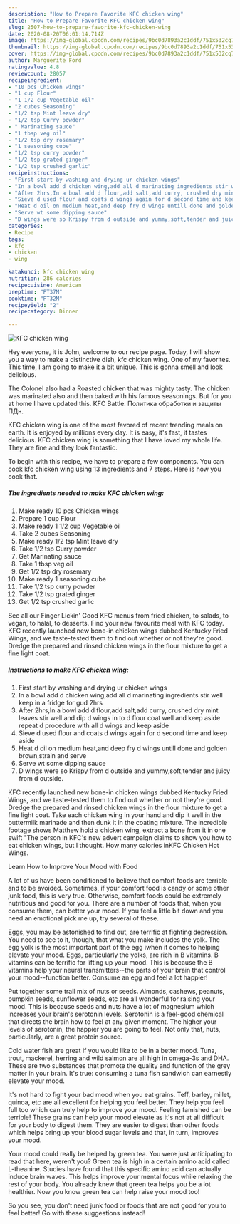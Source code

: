 ```yaml
---
description: "How to Prepare Favorite KFC chicken wing"
title: "How to Prepare Favorite KFC chicken wing"
slug: 2507-how-to-prepare-favorite-kfc-chicken-wing
date: 2020-08-20T06:01:14.714Z
image: https://img-global.cpcdn.com/recipes/9bc0d7893a2c1ddf/751x532cq70/kfc-chicken-wing-recipe-main-photo.jpg
thumbnail: https://img-global.cpcdn.com/recipes/9bc0d7893a2c1ddf/751x532cq70/kfc-chicken-wing-recipe-main-photo.jpg
cover: https://img-global.cpcdn.com/recipes/9bc0d7893a2c1ddf/751x532cq70/kfc-chicken-wing-recipe-main-photo.jpg
author: Marguerite Ford
ratingvalue: 4.8
reviewcount: 28057
recipeingredient:
- "10 pcs Chicken wings"
- "1 cup Flour"
- "1 1/2 cup Vegetable oil"
- "2 cubes Seasoning"
- "1/2 tsp Mint leave dry"
- "1/2 tsp Curry powder"
- " Marinating sauce"
- "1 tbsp veg oil"
- "1/2 tsp dry rosemary"
- "1 seasoning cube"
- "1/2 tsp curry powder"
- "1/2 tsp grated ginger"
- "1/2 tsp crushed garlic"
recipeinstructions:
- "First start by washing and drying ur chicken wings"
- "In a bowl add d chicken wing,add all d marinating ingredients stir well keep in a fridge for gud 2hrs"
- "After 2hrs,In a bowl add d flour,add salt,add curry, crushed dry mint leaves stir well and dip d wings in to d flour coat well and keep aside repeat d procedure with all d wings and keep aside"
- "Sieve d used flour and coats d wings again for d second time and keep aside"
- "Heat d oil on medium heat,and deep fry d wings untill done and golden brown,strain and serve"
- "Serve wt some dipping sauce"
- "D wings were so Krispy from d outside and yummy,soft,tender and juicy from d outside."
categories:
- Recipe
tags:
- kfc
- chicken
- wing

katakunci: kfc chicken wing 
nutrition: 286 calories
recipecuisine: American
preptime: "PT37M"
cooktime: "PT32M"
recipeyield: "2"
recipecategory: Dinner

---
```



![KFC chicken wing](https://img-global.cpcdn.com/recipes/9bc0d7893a2c1ddf/751x532cq70/kfc-chicken-wing-recipe-main-photo.jpg)

Hey everyone, it is John, welcome to our recipe page. Today, I will show you a way to make a distinctive dish, kfc chicken wing. One of my favorites. This time, I am going to make it a bit unique. This is gonna smell and look delicious.

The Colonel also had a Roasted chicken that was mighty tasty. The chicken was marinated also and then baked with his famous seasonings. But for you at home I have updated this. KFC Battle. Политика обработки и защиты ПДн.

KFC chicken wing is one of the most favored of recent trending meals on earth. It is enjoyed by millions every day. It is easy, it's fast, it tastes delicious. KFC chicken wing is something that I have loved my whole life. They are fine and they look fantastic.


To begin with this recipe, we have to prepare a few components. You can cook kfc chicken wing using 13 ingredients and 7 steps. Here is how you cook that.

<!--inarticleads1-->

##### The ingredients needed to make KFC chicken wing:

1. Make ready 10 pcs Chicken wings
1. Prepare 1 cup Flour
1. Make ready 1 1/2 cup Vegetable oil
1. Take 2 cubes Seasoning
1. Make ready 1/2 tsp Mint leave dry
1. Take 1/2 tsp Curry powder
1. Get  Marinating sauce
1. Take 1 tbsp veg oil
1. Get 1/2 tsp dry rosemary
1. Make ready 1 seasoning cube
1. Take 1/2 tsp curry powder
1. Take 1/2 tsp grated ginger
1. Get 1/2 tsp crushed garlic


See all our Finger Lickin&#39; Good KFC menus from fried chicken, to salads, to vegan, to halal, to desserts. Find your new favourite meal with KFC today. KFC recently launched new bone-in chicken wings dubbed Kentucky Fried Wings, and we taste-tested them to find out whether or not they&#39;re good. Dredge the prepared and rinsed chicken wings in the flour mixture to get a fine light coat. 

<!--inarticleads2-->

##### Instructions to make KFC chicken wing:

1. First start by washing and drying ur chicken wings
1. In a bowl add d chicken wing,add all d marinating ingredients stir well keep in a fridge for gud 2hrs
1. After 2hrs,In a bowl add d flour,add salt,add curry, crushed dry mint leaves stir well and dip d wings in to d flour coat well and keep aside repeat d procedure with all d wings and keep aside
1. Sieve d used flour and coats d wings again for d second time and keep aside
1. Heat d oil on medium heat,and deep fry d wings untill done and golden brown,strain and serve
1. Serve wt some dipping sauce
1. D wings were so Krispy from d outside and yummy,soft,tender and juicy from d outside.


KFC recently launched new bone-in chicken wings dubbed Kentucky Fried Wings, and we taste-tested them to find out whether or not they&#39;re good. Dredge the prepared and rinsed chicken wings in the flour mixture to get a fine light coat. Take each chicken wing in your hand and dip it well in the buttermilk marinade and then dunk it in the coating mixture. The incredible footage shows Matthew hold a chicken wing, extract a bone from it in one swift &#34;The person in KFC&#39;s new advert campaign claims to show you how to eat chicken wings, but I thought. How many calories inKFC Chicken Hot Wings. 

Learn How to Improve Your Mood with Food


A lot of us have been conditioned to believe that comfort foods are terrible and to be avoided. Sometimes, if your comfort food is candy or some other junk food, this is very true. Otherwise, comfort foods could be extremely nutritious and good for you. There are a number of foods that, when you consume them, can better your mood. If you feel a little bit down and you need an emotional pick me up, try several of these.

Eggs, you may be astonished to find out, are terrific at fighting depression. You need to see to it, though, that what you make includes the yolk. The egg yolk is the most important part of the egg iwhen it comes to helping elevate your mood. Eggs, particularly the yolks, are rich in B vitamins. B vitamins can be terrific for lifting up your mood. This is because the B vitamins help your neural transmitters--the parts of your brain that control your mood--function better. Consume an egg and feel a lot happier!

Put together some trail mix of nuts or seeds. Almonds, cashews, peanuts, pumpkin seeds, sunflower seeds, etc are all wonderful for raising your mood. This is because seeds and nuts have a lot of magnesium which increases your brain's serotonin levels. Serotonin is a feel-good chemical that directs the brain how to feel at any given moment. The higher your levels of serotonin, the happier you are going to feel. Not only that, nuts, particularly, are a great protein source.

Cold water fish are great if you would like to be in a better mood. Tuna, trout, mackerel, herring and wild salmon are all high in omega-3s and DHA. These are two substances that promote the quality and function of the grey matter in your brain. It's true: consuming a tuna fish sandwich can earnestly elevate your mood. 

It's not hard to fight your bad mood when you eat grains. Teff, barley, millet, quinoa, etc are all excellent for helping you feel better. They help you feel full too which can truly help to improve your mood. Feeling famished can be terrible! These grains can help your mood elevate as it's not at all difficult for your body to digest them. They are easier to digest than other foods which helps bring up your blood sugar levels and that, in turn, improves your mood.

Your mood could really be helped by green tea. You were just anticipating to read that here, weren't you? Green tea is high in a certain amino acid called L-theanine. Studies have found that this specific amino acid can actually induce brain waves. This helps improve your mental focus while relaxing the rest of your body. You already knew that green tea helps you be a lot healthier. Now you know green tea can help raise your mood too!

So you see, you don't need junk food or foods that are not good for you to feel better! Go  with  these suggestions  instead!

